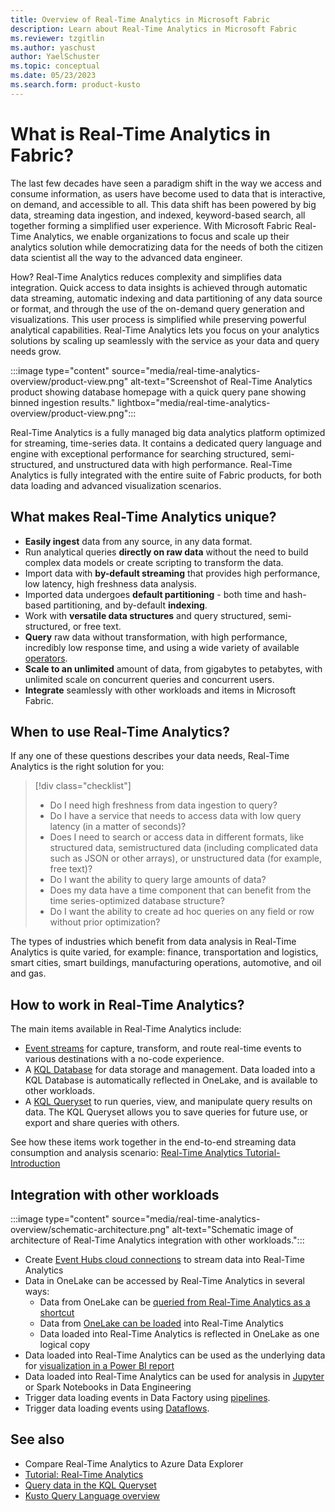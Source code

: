 ```yaml
---
title: Overview of Real-Time Analytics in Microsoft Fabric
description: Learn about Real-Time Analytics in Microsoft Fabric
ms.reviewer: tzgitlin
ms.author: yaschust
author: YaelSchuster
ms.topic: conceptual
ms.date: 05/23/2023
ms.search.form: product-kusto
---
```

# What is Real-Time Analytics in Fabric?

The last few decades have seen a paradigm shift in the way we access and consume information, as users have become used to data that is interactive, on demand, and accessible to all. This data shift has been powered by big data, streaming data ingestion, and indexed, keyword-based search, all together forming a simplified user experience. With Microsoft Fabric Real-Time Analytics, we enable organizations to focus and scale up their analytics solution while democratizing data for the needs of both the citizen data scientist all the way to the advanced data engineer.

How? Real-Time Analytics reduces complexity and simplifies data integration. Quick access to data insights is achieved through automatic data streaming, automatic indexing and data partitioning of any data source or format, and through the use of the on-demand query generation and visualizations. This user process is simplified while preserving powerful analytical capabilities. Real-Time Analytics lets you focus on your analytics solutions by scaling up seamlessly with the service as your data and query needs grow.

:::image type="content" source="media/real-time-analytics-overview/product-view.png" alt-text="Screenshot of Real-Time Analytics product showing database homepage with a quick query pane showing binned ingestion results." lightbox="media/real-time-analytics-overview/product-view.png":::

Real-Time Analytics is a fully managed big data analytics platform optimized for streaming, time-series data. It contains a dedicated query language and engine with exceptional performance for searching structured, semi-structured, and unstructured data with high performance. Real-Time Analytics is fully integrated with the entire suite of Fabric products, for both data loading and advanced visualization scenarios.

## What makes Real-Time Analytics unique?

* **Easily ingest** data from any source, in any data format.
* Run analytical queries **directly on raw data** without the need to build complex data models or create scripting to transform the data.
* Import data with **by-default streaming** that provides high performance, low latency, high freshness data analysis.
* Imported data undergoes **default partitioning** - both time and hash-based partitioning, and by-default **indexing**.
* Work with **versatile data structures** and query structured, semi-structured, or free text.
* **Query** raw data without transformation, with high performance, incredibly low response time, and using a wide variety of available [operators](/azure/data-explorer/kusto/query/index?context=/fabric/context/context). 
* **Scale to an unlimited** amount of data, from gigabytes to petabytes, with unlimited scale on concurrent queries and concurrent users.
* **Integrate** seamlessly with other workloads and items in Microsoft Fabric.

## When to use Real-Time Analytics?

If any one of these questions describes your data needs, Real-Time Analytics is the right solution for you:

> [!div class="checklist"]
> * Do I need high freshness from data ingestion to query?
> * Do I have a service that needs to access data with low query latency (in a matter of seconds)?
> * Does I need to search or access data in different formats, like structured data, semistructured data (including complicated data such as JSON or other arrays), or unstructured data (for example, free text)?
> * Do I want the ability to query large amounts of data?
> * Does my data have a time component that can benefit from the time series-optimized database structure?
> * Do I want the ability to create ad hoc queries on any field or row without prior optimization?

The types of industries which benefit from data analysis in Real-Time Analytics is quite varied, for example: finance, transportation and logistics, smart cities, smart buildings, manufacturing operations, automotive, and oil and gas.

## How to work in Real-Time Analytics?

The main items available in Real-Time Analytics include:

* [Event streams](event-streams/overview.md) for capture, transform, and route real-time events to various destinations with a no-code experience.
* A [KQL Database](create-database.md) for data storage and management. Data loaded into a KQL Database is automatically reflected in OneLake, and is available to other workloads.
* A [KQL Queryset](kusto-query-set.md) to run queries, view, and manipulate query results on data. The KQL Queryset allows you to save queries for future use, or export and share queries with others.

See how these items work together in the end-to-end streaming data consumption and analysis scenario: [Real-Time Analytics Tutorial- Introduction](tutorial-introduction.md)

## Integration with other workloads

:::image type="content" source="media/real-time-analytics-overview/schematic-architecture.png" alt-text="Schematic image of architecture of Real-Time Analytics integration with other workloads.":::

* Create [Event Hubs cloud connections](get-data-event-hub.md) to stream data into Real-Time Analytics
* Data in OneLake can be accessed by Real-Time Analytics in several ways:
    * Data from OneLake can be [queried from Real-Time Analytics as a shortcut](onelake-shortcut.md)
    * Data from [OneLake can be loaded](get-data-onelake.md) into Real-Time Analytics
    * Data loaded into Real-Time Analytics is reflected in OneLake as one logical copy
* Data loaded into Real-Time Analytics can be used as the underlying data for [visualization in a Power BI report](create-powerbi-report.md)
* Data loaded into Real-Time Analytics can be used for analysis in [Jupyter](jupyter-notebook.md) or Spark Notebooks in Data Engineering
* Trigger data loading events in Data Factory using [pipelines](../data-factory/connector-overview.md#supported-data-stores-in-data-pipeline).
* Trigger data loading events using [Dataflows](../data-factory/connector-overview.md#supported-data-connectors-in-dataflows).

## See also

* Compare Real-Time Analytics to Azure Data Explorer
* [Tutorial: Real-Time Analytics](tutorial-introduction.md)
* [Query data in the KQL Queryset](kusto-query-set.md)
* [Kusto Query Language overview](/azure/data-explorer/kusto/query/index?context=/fabric/context/context)
